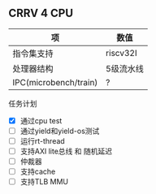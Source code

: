 ## CRRV 4 CPU

| 项                    | 数值           |
| --------------------- | -------------- |
| 指令集支持            | riscv32I |
| 处理器结构            | 5级流水线      |
| IPC(microbench/train) | ?      |

任务计划
- [x] 通过cpu test
- [ ] 通过yield和yield-os测试
- [ ] 运行rt-thread
- [ ] 支持AXI lite总线 和 随机延迟
- [ ] 仲裁器
- [ ] 支持cache
- [ ] 支持TLB MMU
